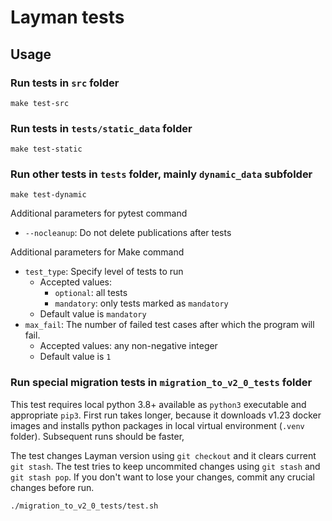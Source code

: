 # Layman tests

## Usage
### Run tests in `src` folder
```
make test-src
```

### Run tests in `tests/static_data` folder
```
make test-static
```

### Run other tests in `tests` folder, mainly `dynamic_data` subfolder
```
make test-dynamic
```
Additional parameters for pytest command
- `--nocleanup`: Do not delete publications after tests

Additional parameters for Make command
- `test_type`: Specify level of tests to run
  - Accepted values:
    - `optional`: all tests
    - `mandatory`: only tests marked as `mandatory`
  - Default value is `mandatory`
- `max_fail`: The number of failed test cases after which the program will fail.
  - Accepted values: any non-negative integer
  - Default value is `1`


### Run special migration tests in `migration_to_v2_0_tests` folder
This test requires local python 3.8+ available as `python3` executable and appropriate `pip3`. First run takes longer, because it downloads v1.23 docker images and installs python packages in local virtual environment (`.venv` folder). Subsequent runs should be faster,

The test changes Layman version using `git checkout` and it clears current `git stash`. The test tries to keep uncommited changes using `git stash` and `git stash pop`. If you don't want to lose your changes, commit any crucial changes before run.
```bash
./migration_to_v2_0_tests/test.sh
```
